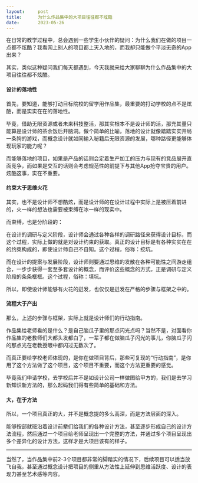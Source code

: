 ```yaml
---
layout:     post
title:      为什么作品集中的大项目往往都不炫酷
date:       2023-05-26
---
```


在日常的教学过程中，总会遇到一些学生小伙伴的疑问：为什么我们在做的项目一点都不炫酷？我看网上别人的项目都上天入地的，而我却只能做个平淡无奇的App出来？

其实，类似这种疑问我们每天都遇到，今天我就来给大家聊聊为什么作品集中的大项目往往都不炫酷。


#### 设计的落地性

首先，要知道，能够打动目标院校的留学用作品集，最重要的打动学校的点不是炫酷，而是实实在在的落地性。

毕竟，借助无限资源或者未来科技整活，那其实根本不是设计师的活，那充其量只能算是设计师的茶余饭后开脑洞。做个简单的比喻，落地的设计就像踏踏实实开局一条狗的游戏，而概念设计就如同输入秘籍后无限资源的发展，哪种路径更能够体现玩家的能力呢？

而能够落地的项目，如果是产品的话则会定着生产加工的压力与现有的竞品展开直面竞争，而如果是交互的话则会考虑规范性的前提下与其他App抢夺宝贵的用户。炫酷这事，实在不重要。



#### 约束大于思维火花

其实，也不是设计师不想酷炫，而是设计师的在设计过程中实际上是被压着前进的，火一样的想法也需要被束缚在冰一样的现实中。

而束缚，也是分阶段的：

在设计的调研与定义阶段，设计师会通过各种各样的调研路径来获得设计目标，而这个过程，实际上做的就是对设计约束的获取。真正的设计目标是有各种实实在在的约束构成的，即使设计师自己不自知。这个过程，俗称：挖坑。

而在设计的提案与发展阶段，设计师则要通过思维的发散在各种可能性之间游走组合，一步步获得一套至多套设计的概念，而评价这些概念的方式，正是调研与定义阶段的条条框框。这个过程，俗称：填坑。

所以，即使设计师能够有火花的迸发，也仅仅是迸发在严格的步骤与框架之中的。

#### 流程大于产出

那么，上述的步骤与框架，实际上就是设计师们的行动指南。

作品集给老师看的是什么？是自己脑瓜子里的那点闪光点吗？当然不是，对面看你作品集的老教师们大都头发都白了，一辈子都在做脑瓜子闪光的事儿，你脑瓜子闪的那点光在老教授眼中都闪过无数次了。

而真正要给学校老师体现的，是你在做项目背后，那些可复现的“行动指南”，是你用了这个方法做了这个项目，这个项目不重要，而这个方法更重要的感觉。

毕竟我们申请学校，去学校后并不是如设计公司一样做图给甲方的，我们是去学习新知识新方法的，那么起码我们得有些简单的基础和方法。


#### 大，在于方法

所以，一个项目真正的大，并不是概念提的多么高深，而是方法层面的深入。

能够按部就班沿着设计前辈们给我们的各种设计方法，甚至逐步形成自己的设计方法流程，然后通过一个项目给老师呈现出一个完整的方法，并通过多个项目呈现出多个差异化的设计方法，这样才是大项目该有的样子。

---

当然了，当作品集中前2-3个项目都非常的脚踏实的情况下，后续项目可以适当放飞自我，甚至通过概念设计把项目的侧重从方法性上延伸到思维活跃度、设计的表现力甚至艺术感等内容。
